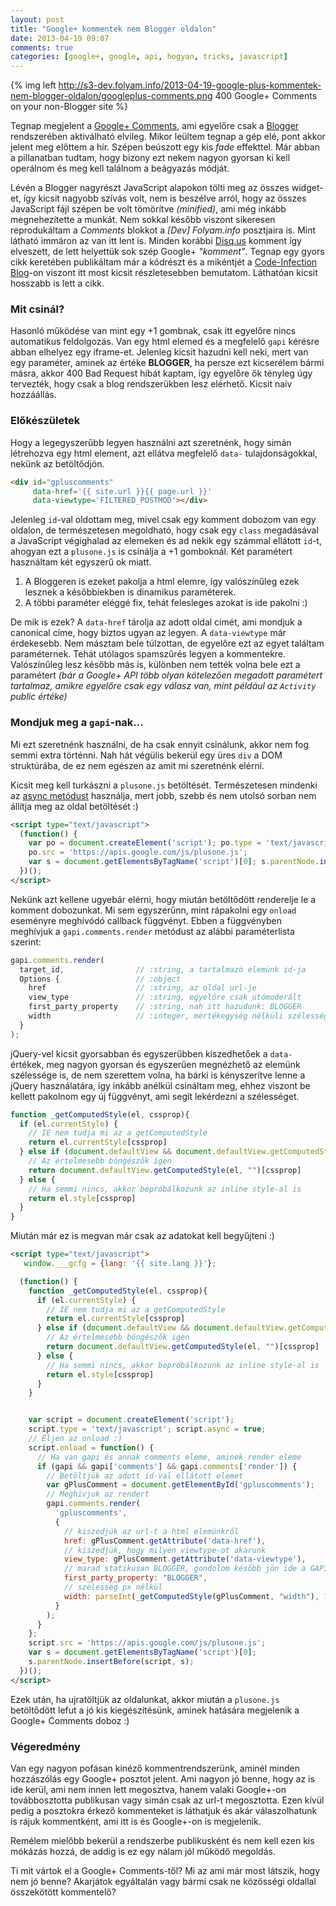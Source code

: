 ```yaml
---
layout: post
title: "Google+ kommentek nem Blogger oldalon"
date: 2013-04-19 09:07
comments: true
categories: [google+, google, api, hogyan, tricks, javascript]
---
```


{% img left http://s3-dev.folyam.info/2013-04-19-google-plus-kommentek-nem-blogger-oldalon/googleplus-comments.png 400 Google+ Comments on your non-Blogger site %}

Tegnap megjelent a [Google+ Comments](http://googleblog.blogspot.hu/), ami egyelőre csak a
[Blogger](http://www.blogger.com/) rendszerében aktiválható elvileg. Mikor leültem tegnap
a gép elé, pont akkor jelent meg előttem a hír. Szépen beúszott egy kis _fade_ effekttel.
Már abban a pillanatban tudtam, hogy bizony ezt nekem nagyon gyorsan ki kell operálnom és
meg kell találnom a beágyazás módját.

<!--more-->

Lévén a Blogger nagyrészt JavaScript alapokon tölti
meg az összes widget-et, így kicsit nagyobb szívás volt, nem is beszélve arról, hogy az
összes JavaScript fájl szépen be volt tömörítve _(minified)_, ami még inkább megnehezítette
a munkát. Nem sokkal később viszont sikeresen reprodukáltam a _Comments_ blokkot a _[Dev]
Folyam.info_ posztjaira is. Mint látható immáron az van itt lent is. Minden korábbi
[Disq.us](http://disqus.com/) komment így elveszett, de lett helyettük sok szép Google+
_"komment"_. Tegnap egy gyors cikk keretében publikáltam már a kódrészt és a mikéntjét a
[Code-Infection Blog](http://blog.code-infection.com/2013/04/google-comments-on-your-none-blogger.html)-on
viszont itt most kicsit részletesebben bemutatom. Láthatóan kicsit hosszabb is lett a cikk.

### Mit csinál?

Hasonló működése van mint egy +1 gombnak, csak itt egyelőre nincs automatikus feldolgozás.
Van egy html elemed és a megfelelő `gapi` kérésre abban elhelyez egy iframe-et. Jelenleg
kicsit hazudni kell neki, mert van egy paraméter, aminek az értéke **BLOGGER**, ha persze
ezt kicserélem bármi másra, akkor 400 Bad Request hibát kaptam, így egyelőre ők tényleg
úgy tervezték, hogy csak a blog rendszerükben lesz elérhető. Kicsit naív hozzáállás.

### Előkészületek

Hogy a legegyszerűbb legyen használni azt szeretnénk, hogy simán létrehozva egy html
element, azt ellátva megfelelő `data-` tulajdonságokkal, nekünk az betöltődjön.

``` html
<div id="gpluscomments"
     data-href='{{ site.url }}{{ page.url }}'
     data-viewtype='FILTERED_POSTMOD'></div>
```

Jelenleg `id`-val oldottam meg, mivel csak egy komment dobozom van egy oldalon, de
természetesen megoldható, hogy csak egy `class` megadásával a JavaScript végighalad az
elemeken és ad nekik egy számmal ellátott `id`-t, ahogyan ezt a `plusone.js` is csinálja
a +1 gomboknál. Két paramétert használtam két egyszerű ok miatt.

1. A Bloggeren is ezeket pakolja a html elemre, így valószínűleg ezek lesznek a
későbbiekben is dinamikus paraméterek.
2. A többi paraméter eléggé fix, tehát felesleges azokat is ide pakolni :)

De mik is ezek? A `data-href` tárolja az adott oldal címét, ami mondjuk a canonical címe,
hogy biztos ugyan az legyen. A `data-viewtype` már érdekesebb. Nem másztam bele túlzottan,
de egyelőre ezt az egyet találtam paraméternek. Tehát utólagos spamszűrés legyen a
kommentekre. Valószínűleg lesz később más is, különben nem tették volna bele ezt a
paramétert _(bár a Google+ API több olyan kötelezően megadott paramétert tartalmaz,
amikre egyelőre csak egy válasz van, mint például az `Activity` public értéke)_

### Mondjuk meg a `gapi`-nak...

Mi ezt szeretnénk használni, de ha csak ennyit csinálunk, akkor nem fog semmi extra
történni. Nah hát végülis bekerül egy üres `div` a DOM struktúrába, de ez nem egészen az
amit mi szeretnénk elérni.

Kicsit meg kell turkászni a `plusone.js` betöltését. Természetesen mindenki az
[async metódust](https://developers.google.com/+/web/+1button/#async-load) használja,
mert jobb, szebb és nem utolsó sorban nem állítja meg az oldal betöltését :)

``` html Eddig így nézett ki
<script type="text/javascript">
  (function() {
    var po = document.createElement('script'); po.type = 'text/javascript'; po.async = true;
    po.src = 'https://apis.google.com/js/plusone.js';
    var s = document.getElementsByTagName('script')[0]; s.parentNode.insertBefore(po, s);
  })();
</script>
```

Nekünk azt kellene ugyebár elérni, hogy miután betöltődött renderelje le a komment
dobozunkat. Mi sem egyszerűnn, mint rápakolni egy `onload` eseményre meghívódó callback
függvényt. Ebben a függvényben meghívjuk a `gapi.comments.render` metódust az alábbi
paraméterlista szerint:

``` javascript
gapi.comments.render(
  target_id,                // :string, a tartalmazó elemünk id-ja
  Options {                 // :object
    href                    // :string, az oldal url-je
    view_type               // :string, egyelőre csak utómoderált
    first_party_property    // :string, nah itt hazudunk: BLOGGER
    width                   // :integer, mértékegység nélküli szélesség
  }
);
```

jQuery-vel kicsit gyorsabban és egyszerűbben kiszedhetőek a `data-` értékek, meg nagyon
gyorsan és egyszerűen megnézhető az elemünk szélessége is, de nem szerettem volna, ha
bárki is kényszerítve lenne a jQuery használatára, így inkább anélkül csináltam meg,
ehhez viszont be kellett pakolnom egy új függvényt, ami segít lekérdezni a szélességet.

``` javascript
function _getComputedStyle(el, cssprop){
  if (el.currentStyle) {
    // IE nem tudja mi az a getComputedStyle
    return el.currentStyle[cssprop]
  } else if (document.defaultView && document.defaultView.getComputedStyle) {
    // Az értelmesebb böngészők igen
    return document.defaultView.getComputedStyle(el, "")[cssprop]
  } else {
    // Ha semmi nincs, akkor bepróbálkozunk az inline style-al is
    return el.style[cssprop]
  }
}
```

Miután már ez is megvan már csak az adatokat kell begyűjteni :)

``` html A végleges verzió
<script type="text/javascript">
   window.___gcfg = {lang: '{{ site.lang }}'};

  (function() {
    function _getComputedStyle(el, cssprop){
      if (el.currentStyle) {
        // IE nem tudja mi az a getComputedStyle
        return el.currentStyle[cssprop]
      } else if (document.defaultView && document.defaultView.getComputedStyle) {
        // Az értelmesebb böngészők igen
        return document.defaultView.getComputedStyle(el, "")[cssprop]
      } else {
        // Ha semmi nincs, akkor bepróbálkozunk az inline style-al is
        return el.style[cssprop]
      }
    }


    var script = document.createElement('script');
    script.type = 'text/javascript'; script.async = true;
    // Éljen az onload :)
    script.onload = function() {
      // Ha van gapi és annak comments eleme, aminek render eleme
      if (gapi && gapi['comments'] && gapi.comments['render']) {
        // Betöltjük az adott id-val ellátott elemet
        var gPlusComment = document.getElementById('gpluscomments');
        // Meghívjuk az rendert
        gapi.comments.render(
          'gpluscomments',
          {
            // kiszedjük az url-t a html elemünkről
            href: gPlusComment.getAttribute('data-href'),
            // kiszedjük, hogy milyen viewtype-ot akarunk
            view_type: gPlusComment.getAttribute('data-viewtype'),
            // marad statikusan BLOGGER, gondolom később jön ide a GAPI Client ID
            first_party_property: "BLOGGER",
            // szélesség px nélkül
            width: parseInt(_getComputedStyle(gPlusComment, "width"), 10)
          }
        );
      }
    };
    script.src = 'https://apis.google.com/js/plusone.js';
    var s = document.getElementsByTagName('script')[0];
    s.parentNode.insertBefore(script, s);
  })();
</script>
```

Ezek után, ha ujratöltjük az oldalunkat, akkor miután a `plusone.js` betöltődött lefut
a jó kis kiegészítésünk, aminek hatására megjelenik a Google+ Comments doboz :)

### Végeredmény

Van egy nagyon pofásan kinéző kommentrendszerünk, aminél minden hozzászólás egy Google+
posztot jelent. Ami nagyon jó benne, hogy az is ide kerül, ami nem innen lett megosztva,
hanem valaki Google+-on továbbosztotta publikusan vagy simán csak az url-t megosztotta.
Ezen kívül pedig a posztokra érkező kommenteket is láthatjuk és akár válaszolhatunk is
rájuk kommentként, ami itt is és Google+-on is megjelenik.

Remélem mielőbb bekerül a rendszerbe publikusként és nem kell ezen kis mókázás hozzá, de
addig is ez egy nálam jól működő megoldás.

Ti mit vártok el a Google+ Comments-től? Mi az ami már most látszik, hogy nem jó benne?
Akarjátok egyáltalán vagy bármi csak ne közösségi oldallal összekötött kommentelő?